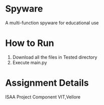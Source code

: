 # Spyware
A multi-function spyware for educational use 

# How to Run
1. Download all the files in Tested directory
2. Execute main.py

# Assignment Details
ISAA Project Component
VIT,Vellore
